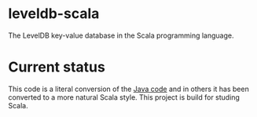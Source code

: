 # leveldb-scala
The LevelDB key-value database in the Scala programming language.

# Current status
This code is a literal conversion of the [Java code](https://github.com/dain/leveldb) and in others it has been converted to a more natural Scala style.
This project is build for studing Scala.
